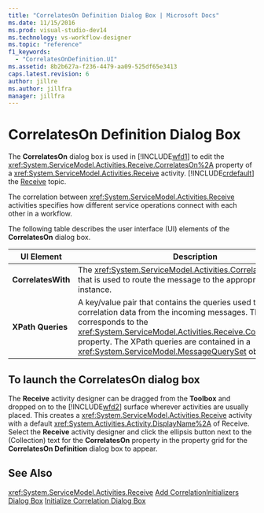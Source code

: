 ```yaml
---
title: "CorrelatesOn Definition Dialog Box | Microsoft Docs"
ms.date: 11/15/2016
ms.prod: visual-studio-dev14
ms.technology: vs-workflow-designer
ms.topic: "reference"
f1_keywords:
  - "CorrelatesOnDefinition.UI"
ms.assetid: 8b2b627a-f236-4479-aa09-525df65e3413
caps.latest.revision: 6
author: jillre
ms.author: jillfra
manager: jillfra
---
```

# CorrelatesOn Definition Dialog Box
The **CorrelatesOn** dialog box is used in [!INCLUDE[wfd1](../includes/wfd1-md.md)] to edit the <xref:System.ServiceModel.Activities.Receive.CorrelatesOn%2A> property of a <xref:System.ServiceModel.Activities.Receive> activity. [!INCLUDE[crdefault](../includes/crdefault-md.md)] the [Receive](../workflow-designer/receive-activity-designer.md) topic.

 The correlation between <xref:System.ServiceModel.Activities.Receive> activities specifies how different service operations connect with each other in a workflow.

 The following table describes the user interface (UI) elements of the **CorrelatesOn** dialog box.

|UI Element|Description|
|----------------|-----------------|
|**CorrelatesWith**|The <xref:System.ServiceModel.Activities.CorrelationHandle> that is used to route the message to the appropriate workflow instance.|
|**XPath Queries**|A key/value pair that contains the queries used to extract correlation data from the incoming messages. This corresponds to the <xref:System.ServiceModel.Activities.Receive.CorrelatesOn%2A> property. The XPath queries are contained in a <xref:System.ServiceModel.MessageQuerySet> object.|

## To launch the CorrelatesOn dialog box
 The **Receive** activity designer can be dragged from the **Toolbox** and dropped on to the [!INCLUDE[wfd2](../includes/wfd2-md.md)] surface wherever activities are usually placed. This creates a <xref:System.ServiceModel.Activities.Receive> activity with a default <xref:System.Activities.Activity.DisplayName%2A> of Receive. Select the **Receive** activity designer and click the ellipsis button next to the (Collection) text for the **CorrelatesOn** property in the property grid for the **CorrelatesOn Definition** dialog box to appear.

## See Also
 <xref:System.ServiceModel.Activities.Receive>
 [Add CorrelationInitializers Dialog Box](../workflow-designer/add-correlationinitializers-dialog-box.md)
 [Initialize Correlation Dialog Box](../workflow-designer/initialize-correlation-dialog-box.md)